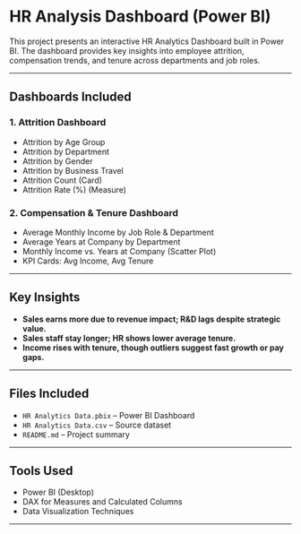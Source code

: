# HR Analysis Dashboard (Power BI)

This project presents an interactive HR Analytics Dashboard built in Power BI. The dashboard provides key insights into employee attrition, compensation trends, and tenure across departments and job roles.

---
##  Dashboards Included

### 1. **Attrition Dashboard**
- Attrition by Age Group
- Attrition by Department
- Attrition by Gender
- Attrition by Business Travel
- Attrition Count (Card)
- Attrition Rate (%) (Measure)

### 2. **Compensation & Tenure Dashboard**
- Average Monthly Income by Job Role & Department
- Average Years at Company by Department
- Monthly Income vs. Years at Company (Scatter Plot)
- KPI Cards: Avg Income, Avg Tenure

---

##  Key Insights

- **Sales earns more due to revenue impact; R&D lags despite strategic value.**
- **Sales staff stay longer; HR shows lower average tenure.**
- **Income rises with tenure, though outliers suggest fast growth or pay gaps.**

---

##  Files Included

- `HR Analytics Data.pbix` – Power BI Dashboard
- `HR Analytics Data.csv` – Source dataset
- `README.md` – Project summary

---

##  Tools Used
- Power BI (Desktop)
- DAX for Measures and Calculated Columns
- Data Visualization Techniques

---
